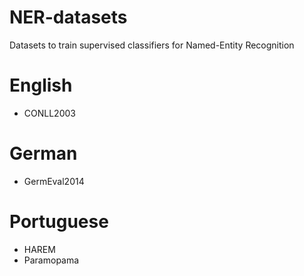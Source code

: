 # NER-datasets
Datasets to train supervised classifiers for Named-Entity Recognition


English
=========
* CONLL2003


German
============
 * GermEval2014


Portuguese
==========
 * HAREM
 * Paramopama
